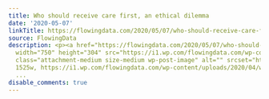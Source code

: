 ```yaml
---
title: Who should receive care first, an ethical dilemma
date: '2020-05-07'
linkTitle: https://flowingdata.com/2020/05/07/who-should-receive-care-first-an-ethical-dilemma/
source: FlowingData
description: <p><a href="https://flowingdata.com/2020/05/07/who-should-receive-care-first-an-ethical-dilemma/"><img
  width="750" height="304" src="https://i1.wp.com/flowingdata.com/wp-content/uploads/2020/04/when-medical-resources-limited-e1588287988977.png?fit=750%2C304&amp;ssl=1"
  class="attachment-medium size-medium wp-post-image" alt="" srcset="https://i1.wp.com/flowingdata.com/wp-content/uploads/2020/04/when-medical-resources-limited-e1588287988977.png?w=1525&amp;ssl=1
  1525w, https://i1.wp.com/flowingdata.com/wp-content/uploads/2020/04/when-medical-resources-limited-e1588287988977.png?resize=750%2C304&a
  ...
disable_comments: true
---
```

<p><a href="https://flowingdata.com/2020/05/07/who-should-receive-care-first-an-ethical-dilemma/"><img width="750" height="304" src="https://i1.wp.com/flowingdata.com/wp-content/uploads/2020/04/when-medical-resources-limited-e1588287988977.png?fit=750%2C304&amp;ssl=1" class="attachment-medium size-medium wp-post-image" alt="" srcset="https://i1.wp.com/flowingdata.com/wp-content/uploads/2020/04/when-medical-resources-limited-e1588287988977.png?w=1525&amp;ssl=1 1525w, https://i1.wp.com/flowingdata.com/wp-content/uploads/2020/04/when-medical-resources-limited-e1588287988977.png?resize=750%2C304&a ...